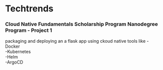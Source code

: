 # Techtrends
### Cloud Native Fundamentals Scholarship Program Nanodegree Program - Project 1

packaging and deploying an a flask app using ckoud native tools like
-Docker  
-Kubernetes  
-Helm  
-ArgoCD
